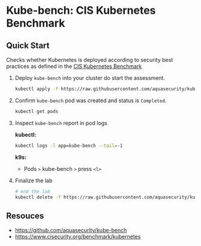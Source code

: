# Kube-bench: CIS Kubernetes Benchmark

## Quick Start

Checks whether Kubernetes is deployed according to security best practices as defined in the [CIS Kubernetes Benchmark](https://www.cisecurity.org/benchmark/kubernetes)

1. Deploy `kube-bench` into your cluster do start the assessment.

    ```bash
    kubectl apply -f https://raw.githubusercontent.com/aquasecurity/kube-bench/main/job.yaml
    ```

2. Confirm `kube-bench` pod was created and status is `Completed`.

    ```bash
    kubectl get pods
    ```

3. Inspect `kube-bench` report in pod logs

    **kubectl:**

    ```bash
    kubectl logs -l app=kube-bench --tail=-1
    ```

    **k9s:**

    - Pods `>` kube-bench `>` press `<l>`

4. Finalize the lab

    ```bash
    # end the lab
    kubectl delete -f https://raw.githubusercontent.com/aquasecurity/kube-bench/main/job.yaml
    ```

## Resouces

- <https://github.com/aquasecurity/kube-bench>
- <https://www.cisecurity.org/benchmark/kubernetes>
